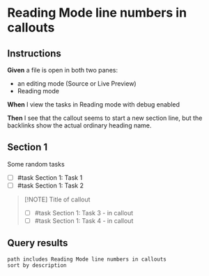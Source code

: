 # Reading Mode line numbers in callouts

## Instructions

**Given** a file is open in both two panes:

- an editing mode (Source or Live Preview)
- Reading mode

**When** I view the tasks in Reading mode with debug enabled

**Then** I see that the callout seems to start a new section line, but the backlinks show the actual ordinary heading name.

## Section 1

Some random tasks

- [ ] #task Section 1: Task 1
- [ ] #task Section 1: Task 2

> [!NOTE] Title of callout
>
> - [ ] #task Section 1: Task 3 - in callout
> - [ ] #task Section 1: Task 4 - in callout

## Query results

```tasks
path includes Reading Mode line numbers in callouts
sort by description
```
